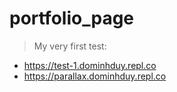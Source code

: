 # portfolio_page

> My very first test: 
- https://test-1.dominhduy.repl.co 
- https://parallax.dominhduy.repl.co
